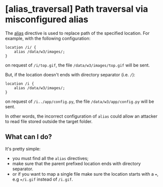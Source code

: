 # [alias_traversal] Path traversal via misconfigured alias

The [alias](https://nginx.ru/en/docs/http/ngx_http_core_module.html#alias) directive is used to replace path of the specified location.
For example, with the following configuration:
```nginx
location /i/ {
    alias /data/w3/images/;
}
```
on request of `/i/top.gif`, the file `/data/w3/images/top.gif` will be sent.

But, if the location doesn't ends with directory separator (i.e. `/`):
```nginx
location /i {
    alias /data/w3/images/;
}
```
on request of `/i../app/config.py`, the file `/data/w3/app/config.py` will be sent.

In other words, the incorrect configuration of `alias` could allow an attacker to read file stored outside the target folder.

## What can I do?
It's pretty simple:
  - you must find all the `alias` directives;
  - make sure that the parent prefixed location ends with directory separator.
  - or if you want to map a single file make sure the location starts with a `=`, e.g `=/i.gif` instead of `/i.gif`.
